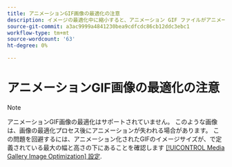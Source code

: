 ```yaml
---
title: アニメーションGIF画像の最適化の注意
description: イメージの最適化中に縮小すると、アニメーション GIF ファイルがアニメーションを失う場合がある
source-git-commit: a3ac9999a4841230bea9cdfcdc86cb12ddc3ebc1
workflow-type: tm+mt
source-wordcount: '63'
ht-degree: 0%

---
```


# アニメーションGIF画像の最適化の注意

>[!NOTE]
>
>アニメーションGIF画像の最適化はサポートされていません。 このような画像は、画像の最適化プロセス後にアニメーションが失われる場合があります。 この問題を回避するには、アニメーション化されたGIFのイメージサイズが、で定義されている最大の幅と高さの下にあることを確認します [[!UICONTROL Media Gallery Image Optimization] 設定](../content-design/media-gallery-image-optimization.md).
